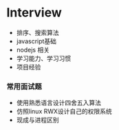 # Interview

- 排序、搜索算法
- javascript基础
- nodejs 相关
- 学习能力、学习习惯
- 项目经验

### 常用面试题

- 使用熟悉语言设计四舍五入算法
- 仿照linux RWX设计自己的权限系统
- 现成与进程区别
